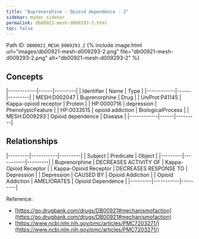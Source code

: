 ```yaml
---
title: "Buprenorphine - Opioid dependence - 2"
sidebar: mydoc_sidebar
permalink: db00921-mesh-d009293-2.html
toc: false 
---
```



Path ID: `DB00921_MESH_D009293_2`
{% include image.html url="images/db00921-mesh-d009293-2.png" file="db00921-mesh-d009293-2.png" alt="db00921-mesh-d009293-2" %}

## Concepts

|------------|------|---------|
| Identifier | Name | Type    |
|------------|------|---------|
| MESH:D002047 | Buprenorphine | Drug |
| UniProt:P41145 | Kappa-opioid receptor | Protein |
| HP:0000716 | depression | PhenotypicFeature |
| HP:0033515 | opioid addiction | BiologicalProcess |
| MESH:D009293 | Opioid dependence | Disease |
|------------|------|---------|

## Relationships

|---------|-----------|---------|
| Subject | Predicate | Object  |
|---------|-----------|---------|
| Buprenorphine | DECREASES ACTIVITY OF | Kappa-Opioid Receptor |
| Kappa-Opioid Receptor | DECREASES RESPONSE TO | Depression |
| Depression | CAUSED BY | Opioid Addiction |
| Opioid Addiction | AMELIORATES | Opioid Dependence |
|---------|-----------|---------|

Reference: 
  - [https://go.drugbank.com/drugs/DB00921#mechanismofaction](https://go.drugbank.com/drugs/DB00921#mechanismofaction)
  - [https://www.ncbi.nlm.nih.gov/pmc/articles/PMC7203271/](https://www.ncbi.nlm.nih.gov/pmc/articles/PMC7203271/)
